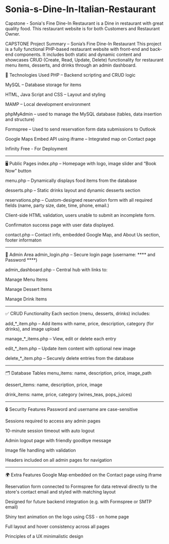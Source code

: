 # Sonia-s-Dine-In-Italian-Restaurant
Capstone - Sonia's Fine Dine-In Restaurant is a Dine in restaurant with great quality food.
This restaurant website is for both Customers and Restaurant Owner.

CAPSTONE Project Summary – Sonia’s Fine Dine-In Restaurant
This project is a fully functional PHP-based restaurant website with front-end and back-end components. It includes both static and dynamic content and showcases CRUD (Create, Read, Update, Delete) functionality for restaurant menu items, desserts, and drinks
through an admin dashboard.

🔧 Technologies Used
PHP – Backend scripting and CRUD logic

MySQL – Database storage for items

HTML, Java Script and CSS – Layout and styling

MAMP – Local development environment

phpMyAdmin – used to manage the MySQL database (tables, data insertion and structure)

Formspree – Used to send reservation form data submissions to Outlook

Google Maps Embed API using iframe – Integrated map on Contact page

Infinity Free - For Deployment

_______________________________________________________________________________________


🖥️ Public Pages
index.php – Homepage with logo, image slider and “Book Now” button

menu.php – Dynamically displays food items from the database

desserts.php – Static drinks layout and dynamic desserts section

reservations.php – Custom-designed reservation form with all required fields (name, party size, date, time, phone, email.) 

Client-side HTML validation, users unable to submit an incomplete form.

Confirmaton success page with user data displayed.

contact.php – Contact info, embedded Google Map, and About Us section, footer informaton

________________________________________________________________________________________


🔐 Admin Area
admin_login.php – Secure login page (username: **** and Password ****)

admin_dashboard.php – Central hub with links to:

Manage Menu Items

Manage Dessert Items

Manage Drink Items

___________________________________________________________________________________________


✅ CRUD Functionality
Each section (menu, desserts, drinks) includes:

add_*_item.php – Add items with name, price, description, category (for drinks), and image upload

manage_*_items.php – View, edit or delete each entry

edit_*_item.php – Update item content with optional new image

delete_*_item.php – Securely delete entries from the database

__________________________________________________________________________________________


🗂️ Database Tables
menu_items: name, description, price, image_path

dessert_items: name, description, price, image

drink_items: name, price, category (wines_teas, pops_juices)

___________________________________________________________________________________________


🔒 Security Features
Password and username are case-sensitive

Sessions required to access any admin pages

10-minute session timeout with auto logout

Admin logout page with friendly goodbye message

Image file handling with validation

Headers included on all admin pages for navigation

____________________________________________________________________________________________


🌍 Extra Features
Google Map embedded on the Contact page using iframe

Reservation form connected to Formspree for data retreval directly to the store's contact email and styled with matching layout

Designed for future backend integration (e.g. with Formspree or SMTP email)

Shiny text animation on the logo using CSS - on home page

Full layout and hover consistency across all pages

Principles of a UX minimalistic design







